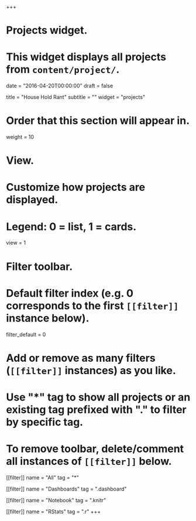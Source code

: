 +++
# Projects widget.
# This widget displays all projects from `content/project/`.

date = "2016-04-20T00:00:00"
draft = false

title = "House Hold Rant"
subtitle = ""
widget = "projects"

# Order that this section will appear in.
weight = 10

# View.
# Customize how projects are displayed.
# Legend: 0 = list, 1 = cards.
view = 1

# Filter toolbar.

# Default filter index (e.g. 0 corresponds to the first `[[filter]]` instance below).
filter_default = 0

# Add or remove as many filters (`[[filter]]` instances) as you like.
# Use "*" tag to show all projects or an existing tag prefixed with "." to filter by specific tag.
# To remove toolbar, delete/comment all instances of `[[filter]]` below.
[[filter]]
  name = "All"
  tag = "*"

[[filter]]
  name = "Dashboards"
  tag = ".dashboard"

[[filter]]
  name = "Notebook"
  tag = ".knitr"

[[filter]]
  name = "RStats"
  tag = ".r"
+++
